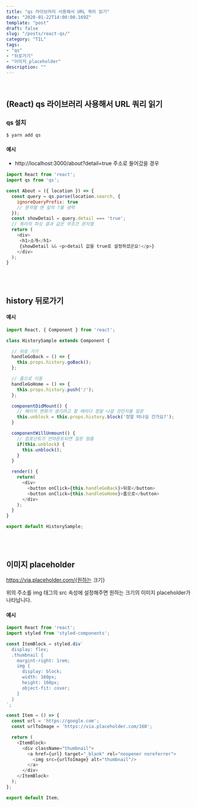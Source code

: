 ```yaml
---
title: "qs 라이브러리 사용해서 URL 쿼리 읽기"
date: "2020-01-22T14:00:00.169Z"
template: "post"
draft: false
slug: "/posts/react-qs/"
category: "TIL"
tags:
- "qs"
- "뒤로가기"
- "이미지_placeholder"
description: ""
---
```


<br>

## (React) qs 라이브러리 사용해서 URL 쿼리 읽기

### qs 설치

`$ yarn add qs`

#### 예시

- http://localhost:3000/about?detail=true 주소로 들어갔을 경우

``` JavaScript
import React from 'react';
import qs from 'qs';

const About = ({ location }) => {
  const query = qs.parse(location.search, {
    ignoreQueryPrefix: true
    // 문자열 맨 앞의 ?를 생력
  });
  const showDetail = query.detail === 'true';
  // 쿼리의 파싱 결과 값은 무조건 문자열
  return (
    <div>
     <h1>소개</h1>
     {showDetail && <p>detail 값을 true로 설정하셨군요!</p>}
    </div>
  );
}
```

<br>
<br>

## history 뒤로가기

#### 예시

``` JavaScript
import React, { Component } from 'react';

class HistorySample extends Component {

  // 뒤로 가기
  handleGoBack = () => {
    this.props.history.goBack();
  };

  // 홈으로 이동
  handleGoHome = () => {
    this.props.history.push('/');
  };

  componentDidMount() {
    // 페이지 변화가 생기려고 할 때마다 정말 나갈 것인지를 질문
    this.unblock = this.props.history.block('정말 떠나실 건가요?');
  }

  componentWillUnmount() {
    // 컴포넌트가 언마운트되면 질문 멈춤
    if(this.unblock) {
      this.unblock();
    }
  }

  render() {
    return(
      <div>
        <button onClick={this.handleGoBack}>뒤로</button>
        <button onClick={this.handleGoHome}>홈으로</button>
      </div>
    );
  }
}

export default HistorySample;
```

<br>
<br>

## 이미지 placeholder

https://via.placeholder.com/{원하는 크기}

위의 주소를 img 태그의 src 속성에 설정해주면 원하는 크기의 이미지 placeholder가 나타납니다.

#### 예시

``` JavaScript
import React from 'react';
import styled from 'styled-components';

const ItemBlock = styled.div`
  display: flex;
  .thumbnail {
    margint-right: 1rem;
    img {
      display: block;
      width: 160px;
      height: 160px;
      object-fit: cover;
    }
  }
`;

const Item = () => {
  const url = 'https://google.com';
  const urlToImage = 'https://via.placeholder.com/160';

  return (
    <ItemBlock>
      <div className="thumbnail">
        <a href={url} target="_blank" rel="noopener noreferrer">
          <img src={urlToImage} alt="thumbnail"/>
        </a>
      </div>
    </ItemBlock>
  );
};

export default Item;
```
